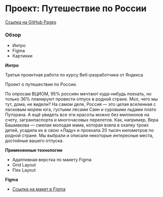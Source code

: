 # Проект: Путешествие по России
[Ссылка на GitHub Pages](https://gasay-liza.github.io/russian-travel/index.html)
### Обзор
* Интро
* Figma
* Картинки

**Интро**

Третья проектная работа по курсу Веб-разработчика от Яндекса

Проект о путешествии по России.

По опросам ВЦИОМ, 95% россиян мечтают куда-нибудь поехать,
но только 36% планируют провести отпуск в родной стране. Мол, чего мы тут, дома, не видели? На самом деле, Россия — это
целая вселенная с ласковым морем юга, густыми лесами Саян и суровыми льдами плато Путорана. А ещё увидеть все эти
красоты можно без миллионов на счету, загранпаспорта и многочасовых перелетов. Как, например, Вера Башмакова — смелая
молодая мама, которая взяла в охапку троих детей, усадила их в свою «Ладу» и проехала 20 тысяч километров по родной
стране. Мы выбрали и описали некоторые интересные места, достойные вашего отпуска.

**Примененные технологии**

* Адаптивная верстка по макету Figma
* Grid Layout
* Flex Layout


**Figma**

* [Ссылка на макет в Figma](https://www.figma.com/file/5S2WSbEFL6awjVWJ0NWL8Q/Sprint-3_-Russia-_-desktop-mobile?node-id=28503%3A0)



